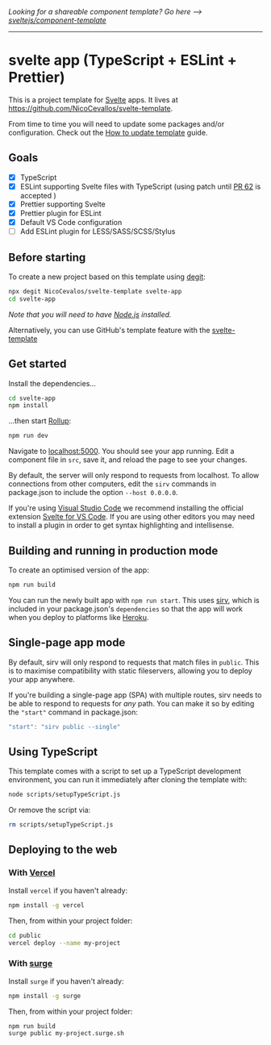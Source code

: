 _Looking for a shareable component template? Go here -->
[sveltejs/component-template](https://github.com/sveltejs/component-template)_

---

# svelte app (TypeScript + ESLint + Prettier)

This is a project template for [Svelte](https://svelte.dev) apps. It lives at
https://github.com/NicoCevallos/svelte-template.

From time to time you will need to update some packages and/or configuration.
Check out the [How to update template](HOW_TO_UPDATE_TEMPLATE.md) guide.

## Goals

- [x] TypeScript
- [x] ESLint supporting Svelte files with TypeScript (using patch until
      [PR 62](https://github.com/sveltejs/eslint-plugin-svelte3/pull/62) is
      accepted )
- [x] Prettier supporting Svelte
- [x] Prettier plugin for ESLint
- [x] Default VS Code configuration
- [ ] Add ESLint plugin for LESS/SASS/SCSS/Stylus

## Before starting

To create a new project based on this template using
[degit](https://github.com/Rich-Harris/degit):

```bash
npx degit NicoCevalos/svelte-template svelte-app
cd svelte-app
```

_Note that you will need to have [Node.js](https://nodejs.org) installed._

Alternatively, you can use GitHub's template feature with the
[svelte-template](https://github.com/NicoCevallos/svelte-template)

## Get started

Install the dependencies...

```bash
cd svelte-app
npm install
```

...then start [Rollup](https://rollupjs.org):

```bash
npm run dev
```

Navigate to [localhost:5000](http://localhost:5000). You should see your app
running. Edit a component file in `src`, save it, and reload the page to see
your changes.

By default, the server will only respond to requests from localhost. To allow
connections from other computers, edit the `sirv` commands in package.json to
include the option `--host 0.0.0.0`.

If you're using [Visual Studio Code](https://code.visualstudio.com/) we
recommend installing the official extension
[Svelte for VS Code](https://marketplace.visualstudio.com/items?itemName=svelte.svelte-vscode).
If you are using other editors you may need to install a plugin in order to get
syntax highlighting and intellisense.

## Building and running in production mode

To create an optimised version of the app:

```bash
npm run build
```

You can run the newly built app with `npm run start`. This uses
[sirv](https://github.com/lukeed/sirv), which is included in your package.json's
`dependencies` so that the app will work when you deploy to platforms like
[Heroku](https://heroku.com).

## Single-page app mode

By default, sirv will only respond to requests that match files in `public`.
This is to maximise compatibility with static fileservers, allowing you to
deploy your app anywhere.

If you're building a single-page app (SPA) with multiple routes, sirv needs to
be able to respond to requests for _any_ path. You can make it so by editing the
`"start"` command in package.json:

```js
"start": "sirv public --single"
```

## Using TypeScript

This template comes with a script to set up a TypeScript development
environment, you can run it immediately after cloning the template with:

```bash
node scripts/setupTypeScript.js
```

Or remove the script via:

```bash
rm scripts/setupTypeScript.js
```

## Deploying to the web

### With [Vercel](https://vercel.com)

Install `vercel` if you haven't already:

```bash
npm install -g vercel
```

Then, from within your project folder:

```bash
cd public
vercel deploy --name my-project
```

### With [surge](https://surge.sh/)

Install `surge` if you haven't already:

```bash
npm install -g surge
```

Then, from within your project folder:

```bash
npm run build
surge public my-project.surge.sh
```
